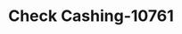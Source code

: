 ---
f_zip-code: 91303
f_state-code: CA
title: Check Cashing-10761
f_phone: 818-700-0490
f_city-only: Canoga Park
f_address: 9015 Desoto Ave Canoga Park
f_location-unique-id: '10761'
slug: check-cashing-10761
updated-on: '2024-05-30T13:46:58.046Z'
created-on: '2024-05-30T13:36:59.803Z'
published-on: '2024-05-30T13:54:32.469Z'
f_city-state: cms/city/canoga-park-ca.md
f_company: cms/company/check-cashing.md
f_state: cms/state/california.md
layout: '[payday-loan].html'
tags: payday-loan
---